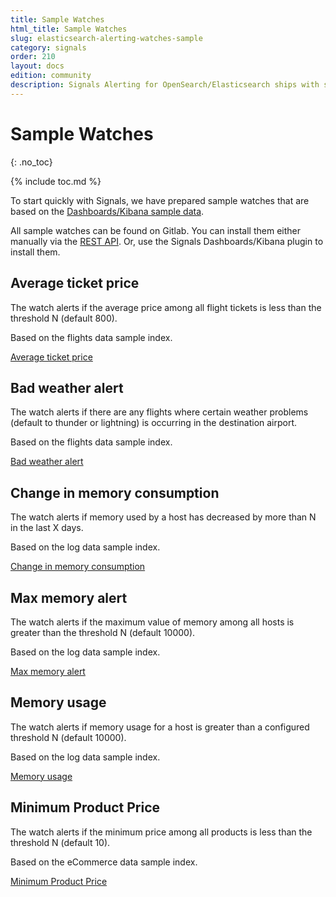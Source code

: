 ```yaml
---
title: Sample Watches
html_title: Sample Watches
slug: elasticsearch-alerting-watches-sample
category: signals
order: 210
layout: docs
edition: community
description: Signals Alerting for OpenSearch/Elasticsearch ships with several sample watches that you can use for a quickstart or proof of concept.
---
```


<!--- Copyright 2020 floragunn GmbH -->

# Sample Watches
{: .no_toc}

{% include toc.md %}

To start quickly with Signals, we have prepared sample watches that are based on the [Dashboards/Kibana sample data](https://www.elastic.co/guide/en/kibana/current/get-started.html).

All sample watches can be found on Gitlab. You can install them either manually via the [REST API](rest_api.md). Or, use the Signals Dashboards/Kibana plugin to install them.

## Average ticket price

The watch alerts if the average price among all flight tickets is less than the threshold N (default 800).

Based on the flights data sample index.

[Average ticket price](https://git.floragunn.com/search-guard/search-guard-kibana-plugin/-/tree/master/common/examples/watches/avg_ticket_price)

## Bad weather alert

The watch alerts if there are any flights where certain weather problems (default to thunder or lightning) is occurring in the destination airport.

Based on the flights data sample index.

[Bad weather alert](https://git.floragunn.com/search-guard/search-guard-kibana-plugin/-/tree/master/common/examples/watches/bad_weather)

## Change in memory consumption

The watch alerts if memory used by a host has decreased by more than N in the last X days.

Based on the log data sample index.

[Change in memory consumption](https://git.floragunn.com/search-guard/search-guard-kibana-plugin/-/tree/master/common/examples/watches/change_in_memory)

## Max memory alert

The watch alerts if the maximum value of memory among all hosts is greater than the threshold N (default 10000).

Based on the log data sample index.

[Max memory alert](https://git.floragunn.com/search-guard/search-guard-kibana-plugin/-/tree/master/common/examples/watches/max_memory)

## Memory usage

The watch alerts if memory usage for a host is greater than a configured threshold N (default 10000).

Based on the log data sample index.

[Memory usage](https://git.floragunn.com/search-guard/search-guard-kibana-plugin/-/tree/master/common/examples/watches/memory_usage)

## Minimum Product Price

The watch alerts if the minimum price among all products is less than the threshold N (default 10).

Based on the eCommerce data sample index.

[Minimum Product Price](https://git.floragunn.com/search-guard/search-guard-kibana-plugin/-/tree/master/common/examples/watches/min_product_price)
